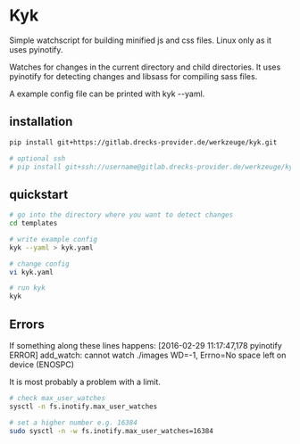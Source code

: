 Kyk
===
Simple watchscript for building minified js and css files.
Linux only as it uses pyinotify.

Watches for changes in the current directory and child directories.
It uses pyinotify for detecting changes and libsass for compiling sass files.

A example config file can be printed with kyk --yaml.

installation
------------
```bash
pip install git+https://gitlab.drecks-provider.de/werkzeuge/kyk.git

# optional ssh
# pip install git+ssh://username@gitlab.drecks-provider.de/werkzeuge/kyk.git
```

quickstart
----------
```bash
# go into the directory where you want to detect changes
cd templates

# write example config
kyk --yaml > kyk.yaml

# change config
vi kyk.yaml

# run kyk
kyk
```

Errors
------

If something along these lines happens:
[2016-02-29 11:17:47,178 pyinotify ERROR] add_watch: cannot watch ./images WD=-1, Errno=No space left on device (ENOSPC)

It is most probably a problem with a limit.
```bash
# check max_user_watches
sysctl -n fs.inotify.max_user_watches

# set a higher number e.g. 16384
sudo sysctl -n -w fs.inotify.max_user_watches=16384
```
